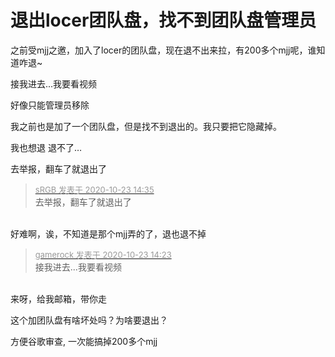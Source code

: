 # 退出locer团队盘，找不到团队盘管理员


之前受mjj之邀，加入了locer的团队盘，现在退不出来拉，有200多个mjj呢，谁知道咋退~<br />
<img id="aimg_EV8Oa" onclick="zoom(this, this.src, 0, 0, 0)" class="zoom" src="https://i.loli.net/2020/10/23/Hb2qwO4BCQDpiYk.png" onmouseover="img_onmouseoverfunc(this)" onload="thumbImg(this)" border="0" alt="" /><br />
<img id="aimg_bmbKO" onclick="zoom(this, this.src, 0, 0, 0)" class="zoom" src="https://i.loli.net/2020/10/23/vlDX9Ay7tUYH6ZV.png" onmouseover="img_onmouseoverfunc(this)" onload="thumbImg(this)" border="0" alt="" />

<img src="static/image/smiley/default/huffy.gif" smilieid="5" border="0" alt="" />接我进去...我要看视频

好像只能管理员移除

我之前也是加了一个团队盘，但是找不到退出的。我只要把它隐藏掉。

我也想退 退不了…

去举报，翻车了就退出了<img src="static/image/smiley/default/lol.gif" smilieid="12" border="0" alt="" />

<div class="quote"><blockquote><font size="2"><a href="https://www.hostloc.com/forum.php?mod=redirect&amp;goto=findpost&amp;pid=9341132&amp;ptid=757599" target="_blank"><font color="#999999">sRGB 发表于 2020-10-23 14:35</font></a></font><br />
去举报，翻车了就退出了</blockquote></div><br />
好难啊，诶，不知道是那个mjj弄的了，退也退不掉

<div class="quote"><blockquote><font size="2"><a href="https://www.hostloc.com/forum.php?mod=redirect&amp;goto=findpost&amp;pid=9341073&amp;ptid=757599" target="_blank"><font color="#999999">gamerock 发表于 2020-10-23 14:23</font></a></font><br />
接我进去...我要看视频</blockquote></div><br />
来呀，给我邮箱，带你走

这个加团队盘有啥坏处吗？为啥要退出？

方便谷歌审查, 一次能搞掉200多个mjj<img src="static/image/smiley/default/lol.gif" smilieid="12" border="0" alt="" /><img id="aimg_qidu3" onclick="zoom(this, this.src, 0, 0, 0)" class="zoom" src="https://cdn.jsdelivr.net/gh/hishis/forum-master/public/images/patch.gif" onmouseover="img_onmouseoverfunc(this)" onload="thumbImg(this)" border="0" alt="" />
